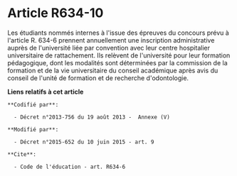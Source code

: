 # Article R634-10

Les étudiants nommés internes à l'issue des épreuves du concours prévu à l'article R. 634-6 prennent annuellement une
inscription administrative auprès de l'université liée par convention avec leur centre hospitalier universitaire de
rattachement. Ils relèvent de l'université pour leur formation pédagogique, dont les modalités sont déterminées par
la commission de la formation et de la vie universitaire du conseil académique  après avis du conseil de l'unité de formation
et de recherche d'odontologie.

**Liens relatifs à cet article**

	**Codifié par**:

	  - Décret n°2013-756 du 19 août 2013 -  Annexe (V)

	**Modifié par**:

	  - Décret n°2015-652 du 10 juin 2015 - art. 9

	**Cite**:

	  - Code de l'éducation - art. R634-6
